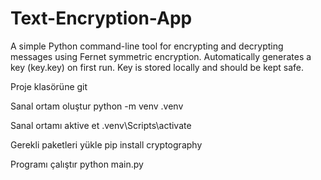 # Text-Encryption-App
A simple Python command-line tool for encrypting and decrypting messages using Fernet symmetric encryption. Automatically generates a key (key.key) on first run. Key is stored locally and should be kept safe.

Proje klasörüne git

Sanal ortam oluştur
python -m venv .venv

Sanal ortamı aktive et
.venv\Scripts\activate

Gerekli paketleri yükle
pip install cryptography

Programı çalıştır
python main.py
